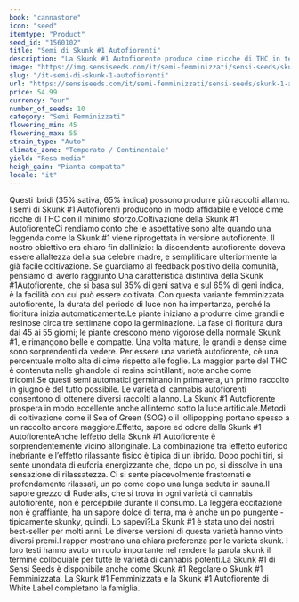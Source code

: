 ```yaml
---
book: "cannastore"
icon: "seed"
itemtype: "Product"
seed_id: "1560102"
title: "Semi di Skunk #1 Autofiorenti"
description: "La Skunk #1 Autofiorente produce cime ricche di THC in tempo record con il minimo sforzo. Semi potenti, 35% sativa e 65% indica - comprali subito!"
image: "https://img.sensiseeds.com/it/semi-femminizzati/sensi-seeds/skunk-1-automatic-image.png"
slug: "/it-semi-di-skunk-1-autofiorenti"
url: "https://sensiseeds.com/it/semi-femminizzati/sensi-seeds/skunk-1-automatic?a_aid=cannastore"
price: 54.99
currency: "eur"
number_of_seeds: 10
category: "Semi Femminizzati"
flowering_min: 45
flowering_max: 55
strain_type: "Auto"
climate_zone: "Temperato / Continentale"
yield: "Resa media"
heigh_gain: "Pianta compatta"
locale: "it"
---
```

Questi ibridi (35% sativa, 65% indica) possono produrre più raccolti allanno. I semi di Skunk #1 Autofiorenti producono in modo affidabile e veloce cime ricche di THC con il minimo sforzo.Coltivazione della Skunk #1 AutofiorenteCi rendiamo conto che le aspettative sono alte quando una leggenda come la Skunk #1 viene riprogettata in versione autofiorente. Il nostro obiettivo era chiaro fin dallinizio: la discendente autofiorente doveva essere allaltezza della sua celebre madre, e semplificare ulteriormente la già facile coltivazione. Se guardiamo al feedback positivo della comunità, pensiamo di averlo raggiunto.Una caratteristica distintiva della Skunk #1Autofiorente, che si basa sul 35% di geni sativa e sul 65% di geni indica, è la facilità con cui può essere coltivata. Con questa variante femminizzata autofiorente, la durata del periodo di luce non ha importanza, perché la fioritura inizia automaticamente.Le piante iniziano a produrre cime grandi e resinose circa tre settimane dopo la germinazione. La fase di fioritura dura dai 45 ai 55 giorni; le piante crescono meno vigorose della normale Skunk #1, e rimangono belle e compatte. Una volta mature, le grandi e dense cime sono sorprendenti da vedere. Per essere una varietà autofiorente, cè una percentuale molto alta di cime rispetto alle foglie. La maggior parte del THC è contenuta nelle ghiandole di resina scintillanti, note anche come tricomi.Se questi semi automatici germinano in primavera, un primo raccolto in giugno è del tutto possibile. Le varietà di cannabis autofiorenti consentono di ottenere diversi raccolti allanno. La Skunk #1 Autofiorente prospera in modo eccellente anche allinterno sotto la luce artificiale.Metodi di coltivazione come il Sea of Green (SOG) o il lollipopping portano spesso a un raccolto ancora maggiore.Effetto, sapore ed odore della Skunk #1 AutofiorenteAnche leffetto della Skunk #1 Autofiorente è sorprendentemente vicino alloriginale. La combinazione tra leffetto euforico inebriante e l’effetto rilassante fisico è tipica di un ibrido. Dopo pochi tiri, si sente unondata di euforia energizzante che, dopo un po, si dissolve in una sensazione di rilassatezza. Ci si sente piacevolmente frastornati e profondamente rilassati, un po come dopo una lunga seduta in sauna.Il sapore grezzo di Ruderalis, che si trova in ogni varietà di cannabis autofiorente, non è percepibile durante il consumo. La leggera eccitazione non è graffiante, ha un sapore dolce di terra, ma è anche un po pungente - tipicamente skunky, quindi. Lo sapevi?La Skunk #1 è stata uno dei nostri best-seller per molti anni. Le diverse versioni di questa varietà hanno vinto diversi premi.I rapper mostrano una chiara preferenza per le varietà skunk. I loro testi hanno avuto un ruolo importante nel rendere la parola skunk il termine colloquiale per tutte le varietà di cannabis potenti.La Skunk #1 di Sensi Seeds è disponibile anche come Skunk #1 Regolare o Skunk #1 Femminizzata. La Skunk #1 Femminizzata e la Skunk #1 Autofiorente di White Label completano la famiglia.
